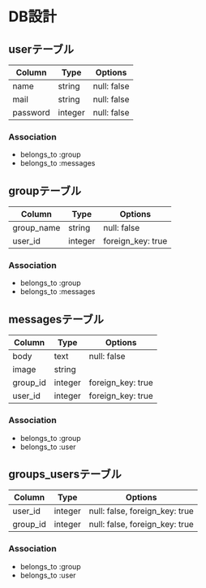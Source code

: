 # DB設計

## userテーブル
|Column|Type|Options|
|------|----|-------|
|name|string|null: false|
|mail|string|null: false|
|password|integer|null: false|
### Association
- belongs_to :group
- belongs_to  :messages

## groupテーブル
|Column|Type|Options|
|------|----|-------|
|group_name|string|null: false|
|user_id|integer|foreign_key: true|
### Association
- belongs_to :group
- belongs_to :messages

## messagesテーブル
|Column|Type|Options|
|------|----|-------|
|body|text|null: false|
|image|string|
|group_id|integer|foreign_key: true|
|user_id|integer|foreign_key: true|
### Association
- belongs_to :group
- belongs_to :user

## groups_usersテーブル

|Column|Type|Options|
|------|----|-------|
|user_id|integer|null: false, foreign_key: true|
|group_id|integer|null: false, foreign_key: true|

### Association
- belongs_to :group
- belongs_to :user